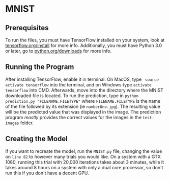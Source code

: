 # MNIST


## Prerequisites
To run the files, you must have TensorFlow installed on your system, look at [tensorflow.org/install](https://www.tensorflow.org/install/) for more info. Additionally, you must have Python 3.0 or later, go to [python.org/downloads](https://www.python.org/downloads/) for more info. 


## Running the Program
After installing TensorFlow, enable  it in terminal. On MacOS, type ``` source activate tensorflow``` into the terminal, and on Windows type ```activate tensorflow``` into CMD. Afterwards, move into the directory where the MNIST downloaded file is located. To run the prediction, type in ```python prediction.py "FILENAME.FILETYPE"``` where ```FILENAME.FILETYPE``` is the name of the file followed by its extension (ie ```numberOne.jpg```). The resulting value will be the predicted value that was displayed in the image. The prediction program *mostly* provides the correct values for the images in the ```test-images``` folder.


## Creating the Model
If you want to recreate the model, run the ```MNIST.py``` file, changing the value on ```line 82``` to however many trials you would like. On a system with a GTX 1080, running this trial with 20,000 iterations takes about 3 minutes, while it takes around 8 hours on a system with only a dual core processor, so don't run this if you don't have a decent GPU. 
